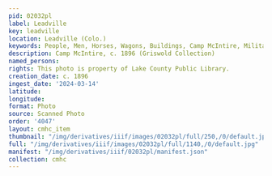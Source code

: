 ```yaml
---
pid: 02032pl
label: Leadville
key: leadville
location: Leadville (Colo.)
keywords: People, Men, Horses, Wagons, Buildings, Camp McIntire, Military
description: Camp McIntire, c. 1896 (Griswold Collection)
named_persons: 
rights: This photo is property of Lake County Public Library.
creation_date: c. 1896
ingest_date: '2024-03-14'
latitude: 
longitude: 
format: Photo
source: Scanned Photo
order: '4047'
layout: cmhc_item
thumbnail: "/img/derivatives/iiif/images/02032pl/full/250,/0/default.jpg"
full: "/img/derivatives/iiif/images/02032pl/full/1140,/0/default.jpg"
manifest: "/img/derivatives/iiif/02032pl/manifest.json"
collection: cmhc
---
```

